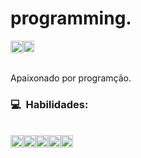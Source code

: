  # programming.
 
<div style="display:flex;">
 <a href="https://www.youtube.com/channel/UCkWrB6zNY4pHYOIKSDpUEKA" target="blank"><img src="https://cdn-icons.flaticon.com/png/512/4121/premium/4121467.png?token=exp=1644876117~hmac=106e892d68a27ff9d2696bd4521c43b7" height="20px" width="20px"></a>
 <a href="https://www.instagram.com/bernardoon1/"><img src="https://cdn-icons.flaticon.com/png/512/5949/premium/5949033.png?token=exp=1644876014~hmac=3fa63b3f24241e194a3686240b69a2f8" height="18px" width="18px" ></a>
</div>
<br>
<p>Apaixonado por programção.</p>

<h3>💻 &nbsp;Habilidades:</h3>
 <br>
<div style=" display: flex;">
 <img src="https://www.fullstackclub.com.br/_next/image?url=%2F_next%2Fstatic%2Fimage%2Fpublic%2Fjavascript-icon.89946d38c90644a1f96d27290f426d59.svg&w=32&q=75" height="20px" width="20px" >
 <img src="https://www.fullstackclub.com.br/_next/image?url=%2F_next%2Fstatic%2Fimage%2Fpublic%2Freact-native-icon.ca5e2ad05cdcb61126099fe35f53b0a0.svg&w=32&q=75" alt="" height="20px" width="20px">
 <img src="https://www.fullstackclub.com.br/_next/image?url=%2F_next%2Fstatic%2Fimage%2Fpublic%2Fnodejs-icon.6a811426a8af56d02cd48e741a059e54.svg&w=32&q=75" height="20px" width="20px">
 <img src="https://cdn-icons-png.flaticon.com/128/174/174854.png" height="20px" width="20px">
 <img src="https://cdn-icons-png.flaticon.com/128/732/732190.png" height="20px" width="20px">
</div>

 
